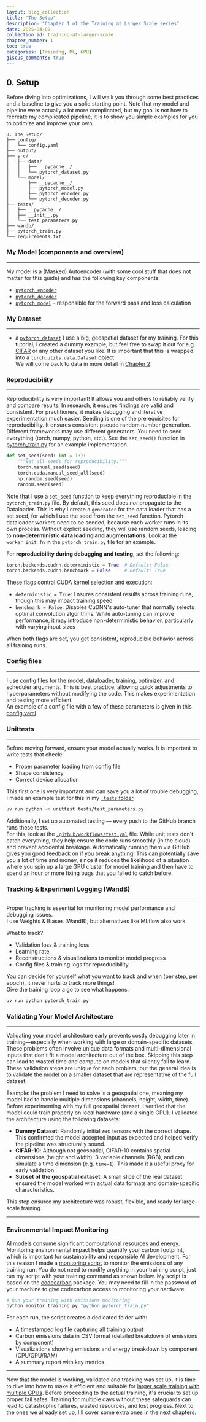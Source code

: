 ```yaml
---
layout: blog_collection
title: "The Setup"
description: "Chapter 1 of the Training at Larger Scale series"
date: 2025-04-09
collection_id: training-at-larger-scale
chapter_number: 1
toc: true
categories: [Training, ML, GPU]
giscus_comments: true
---
```


## 0. Setup

Before diving into optimizations, I will walk you through some best practices and a baseline to give you a solid starting point. Note that my model and pipeline were actually a lot more complicated, but my goal is not how to recreate my complicated pipeline, it is to show you simple examples for you to optimize and improve your own.

```
0. The Setup/
├── config/
│   └── config.yaml
├── output/
├── src/
│   ├── data/
│   │   ├── __pycache__/
│   │   └── pytorch_dataset.py
│   └── model/
│       ├── __pycache__/
│       ├── pytorch_model.py
│       ├── pytorch_encoder.py
│       └── pytorch_decoder.py
├── tests/
│   ├── __pycache__/
│   ├── __init__.py
│   └── test_parameters.py
├── wandb/
├── pytorch_train.py
└── requirements.txt
```

### My Model (components and overview)

---

My model is a (Masked) Autoencoder (with some cool stuff that does not matter for this guide) and has the following key components:

- [`pytorch_encoder`](https://github.com/CoenvdE/Training-at-larger-scale-blog/blob/main/0.%20The%20Setup/src/model/pytorch_encoder.py)
- [`pytorch_decoder`](https://github.com/CoenvdE/Training-at-larger-scale-blog/blob/main/0.%20The%20Setup/src/model/pytorch_decoder.py)
- [`pytorch_model`](https://github.com/CoenvdE/Training-at-larger-scale-blog/blob/main/0.%20The%20Setup/src/model/pytorch_model.py) – responsible for the forward pass and loss calculation

### My Dataset

---

- a [`pytorch_dataset`](https://github.com/CoenvdE/Training-at-larger-scale-blog/blob/main/0.%20The%20Setup/src/data/pytorch_dataset.py)
  I use a big, geospatial dataset for my training. For this tutorial, I created a dummy example, but feel free to swap it out for e.g. [CIFAR](https://www.cs.toronto.edu/~kriz/cifar.html) or any other dataset you like. It is important that this is wrapped into a `torch.utils.data.Dataset` object.  
  We will come back to data in more detail in [Chapter 2](/blogs/training-at-larger-scale/part3/).

### Reproducibility

---

Reproducibility is very important! It allows you and others to reliably verify and compare results. In research, it ensures findings are valid and consistent. For practitioners, it makes debugging and iterative experimentation much easier. Seeding is one of the prerequisites for reproducibility. It ensures consistent pseudo random number generation. Different frameworks may use different generators.
You need to seed everything (torch, numpy, python, etc.). See the `set_seed()` function in [pytorch_train.py](https://github.com/CoenvdE/Training-at-larger-scale-blog/blob/main/0.%20The%20Setup/pytorch_train.py) for an example implementation.

```python
def set_seed(seed: int = 13):
    """Set all seeds for reproducibility."""
    torch.manual_seed(seed)
    torch.cuda.manual_seed_all(seed)
    np.random.seed(seed)
    random.seed(seed)
```

Note that I use a `set_seed` function to keep everything reproducible in the `pytorch_train.py` file. By default, this seed does _not_ propagate to the Dataloader. This is why I create a `generator` for the data loader that has a set seed, for which I use the seed from the `set_seed` function.
Pytorch dataloader workers need to be seeded, because each worker runs in its own process. Without explicit seeding, they will use random seeds, leading to **non-deterministic data loading and augmentations**. Look at the `worker_init_fn` in the `pytorch_train.py` file for an example.

For **reproducibility during debugging and testing**, set the following:

```python
torch.backends.cudnn.deterministic = True  # Default: False
torch.backends.cudnn.benchmark = False     # Default: True
```

These flags control CUDA kernel selection and execution:

- `deterministic = True`: Ensures consistent results across training runs, though this may impact training speed
- `benchmark = False`: Disables CuDNN's auto-tuner that normally selects optimal convolution algorithms. While auto-tuning can improve performance, it may introduce non-deterministic behavior, particularly with varying input sizes

When both flags are set, you get consistent, reproducible behavior across all training runs.

### Config files

---

I use config files for the model, dataloader, training, optimizer, and scheduler arguments. This is best practice, allowing quick adjustments to hyperparameters without modifying the code. This makes experimentation and testing more efficient.  
An example of a config file with a few of these parameters is given in this [config.yaml](https://github.com/CoenvdE/Training-at-larger-scale-blog/blob/main/0.%20The%20Setup/config/config.yaml)

### Unittests

---

Before moving forward, ensure your model actually works. It is important to write tests that check:

- Proper parameter loading from config file
- Shape consistency
- Correct device allocation

This first one is very important and can save you a lot of trouble debugging, I made an example test for this in my [`.tests` folder](https://github.com/CoenvdE/Training-at-larger-scale-blog/blob/main/0.%20The%20Setup/tests/test_parameters.py)

```bash
uv run python -m unittest tests/test_parameters.py
```

Additionally, I set up automated testing — every push to the GitHub branch runs these tests.  
For this, look at the [`.github/workflows/test.yml`](https://github.com/CoenvdE/Training-at-larger-scale-blog/blob/main/0.%20The%20Setup/.github/workflows/test.yml) file. While unit tests don't catch everything, they help ensure the code runs smoothly (in the cloud) and prevent accidental breakage. Automatically running them via GitHub gives you good feedback on if you break anything! This can potentially save you a lot of time and money, since it reduces the likelihood of a situation where you spin up a large GPU cluster for model training and then have to spend an hour or more fixing bugs that you failed to catch before.

### Tracking & Experiment Logging (WandB)

---

Proper tracking is essential for monitoring model performance and debugging issues.  
I use Weights & Biases (WandB), but alternatives like MLflow also work.

What to track?

- Validation loss & training loss
- Learning rate
- Reconstructions & visualizations to monitor model progress
- Config files & training logs for reproducibility

You can decide for yourself what you want to track and when (per step, per epoch), it never hurts to track more things!  
Give the training loop a go to see what happens:

```bash
uv run python pytorch_train.py
```

### Validating Your Model Architecture

---

Validating your model architecture early prevents costly debugging later in training—especially when working with large or domain-specific datasets. These problems often involve unique data formats and multi-dimensional inputs that don't fit a model architecture out of the box. Skipping this step can lead to wasted time and compute on models that silently fail to learn. These validation steps are unique for each problem, but the general idea is to validate the model on a smaller dataset that are representative of the full dataset.

Example: the problem I need to solve is a geospatial one, meaning my model had to handle multiple dimensions (channels, height, width, time). Before experimenting with my full geospatial dataset, I verified that the model could train properly on local hardware (and a single GPU). I validated the architecture using the following datasets:

- **Dummy Dataset**: Randomly initialized tensors with the correct shape. This confirmed the model accepted input as expected and helped verify the pipeline was structurally sound.
- **CIFAR-10**: Although not geospatial, CIFAR-10 contains spatial dimensions (height and width), 3 variable channels (RGB), and can simulate a time dimension (e.g. `time=1`). This made it a useful proxy for early validation.
- **Subset of the geospatial dataset**: A small slice of the real dataset ensured the model worked with actual data formats and domain-specific characteristics.

This step ensured my architecture was robust, flexible, and ready for large-scale training.

---

### Environmental Impact Monitoring

AI models consume significant computational resources and energy. Monitoring environmental impact helps quantify your carbon footprint, which is important for sustainability and responsible AI development. For this reason I made a [monitoring script](https://github.com/CoenvdE/Training-at-larger-scale-blog/blob/main/0.%20The%20Setup/monitor_training.py) to monitor the emissions of any training run. You do not need to modify anything in your training script, just run my script with your training command as shown below. My script is based on the [codecarbon](https://github.com/mlco2/codecarbon) package. You may need to fill in the password of your machine to give codecarbon access to monitoring your hardware.

```bash
# Run your training with emissions monitoring
python monitor_training.py "python pytorch_train.py"
```

For each run, the script creates a dedicated folder with:

- A timestamped log file capturing all training output
- Carbon emissions data in CSV format (detailed breakdown of emissions by component)
- Visualizations showing emissions and energy breakdown by component (CPU/GPU/RAM)
- A summary report with key metrics

---

Now that the model is working, validated and tracking was set up, it is time to dive into how to make it efficient and suitable for [larger scale training with multiple GPUs](/blogs/training-at-larger-scale/part2/). Before proceeding to the actual training, it's crucial to set up proper fail safes. Training for multiple days without these safeguards can lead to catastrophic failures, wasted resources, and lost progress. Next to the ones we already set up, I'll cover some extra ones in the next chapters.
